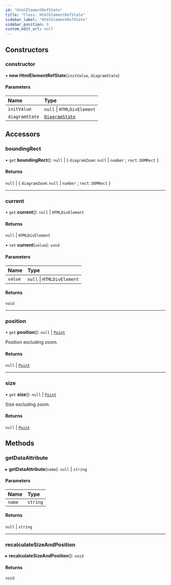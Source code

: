```yaml
---
id: "HtmlElementRefState"
title: "Class: HtmlElementRefState"
sidebar_label: "HtmlElementRefState"
sidebar_position: 0
custom_edit_url: null
---
```


## Constructors

### constructor

• **new HtmlElementRefState**(`initValue`, `diagramState`)

#### Parameters

| Name | Type |
| :------ | :------ |
| `initValue` | ``null`` \| `HTMLDivElement` |
| `diagramState` | [`DiagramState`](DiagramState) |

## Accessors

### boundingRect

• `get` **boundingRect**(): ``null`` \| { `diagramZoom`: ``null`` \| `number` ; `rect`: `DOMRect`  }

#### Returns

``null`` \| { `diagramZoom`: ``null`` \| `number` ; `rect`: `DOMRect`  }

___

### current

• `get` **current**(): ``null`` \| `HTMLDivElement`

#### Returns

``null`` \| `HTMLDivElement`

• `set` **current**(`value`): `void`

#### Parameters

| Name | Type |
| :------ | :------ |
| `value` | ``null`` \| `HTMLDivElement` |

#### Returns

`void`

___

### position

• `get` **position**(): ``null`` \| [`Point`](../#point)

Position excluding zoom.

#### Returns

``null`` \| [`Point`](../#point)

___

### size

• `get` **size**(): ``null`` \| [`Point`](../#point)

Size excluding zoom.

#### Returns

``null`` \| [`Point`](../#point)

## Methods

### getDataAttribute

▸ **getDataAttribute**(`name`): ``null`` \| `string`

#### Parameters

| Name | Type |
| :------ | :------ |
| `name` | `string` |

#### Returns

``null`` \| `string`

___

### recalculateSizeAndPosition

▸ **recalculateSizeAndPosition**(): `void`

#### Returns

`void`
